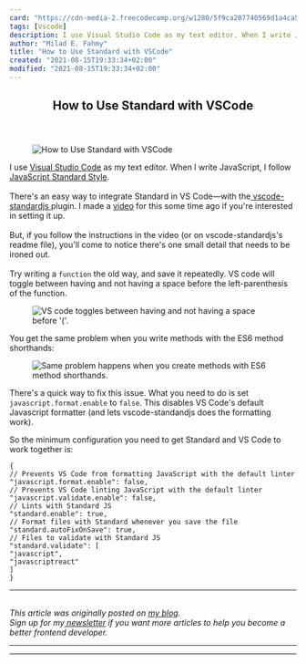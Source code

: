 ```yaml
---
card: "https://cdn-media-2.freecodecamp.org/w1280/5f9ca207740569d1a4ca5214.jpg"
tags: [Vscode]
description: I use Visual Studio Code as my text editor. When I write Java
author: "Milad E. Fahmy"
title: "How to Use Standard with VSCode"
created: "2021-08-15T19:33:34+02:00"
modified: "2021-08-15T19:33:34+02:00"
---
```

<div class="site-wrapper">
<main id="site-main" class="site-main outer">
<div class="inner">
<article class="post-full post tag-vscode tag-javascript ">
<header class="post-full-header">
<h1 class="post-full-title">How to Use Standard with VSCode</h1>
</header>
<figure class="post-full-image">
<picture>
<source media="(max-width: 700px)" sizes="1px" srcset="data:image/gif;base64,R0lGODlhAQABAIAAAAAAAP///yH5BAEAAAAALAAAAAABAAEAAAIBRAA7 1w">
<source media="(min-width: 701px)" sizes="(max-width: 800px) 400px,
(max-width: 1170px) 700px,
1400px" srcset="https://cdn-media-2.freecodecamp.org/w1280/5f9ca207740569d1a4ca5214.jpg 300w,
https://cdn-media-2.freecodecamp.org/w1280/5f9ca207740569d1a4ca5214.jpg 600w,
https://cdn-media-2.freecodecamp.org/w1280/5f9ca207740569d1a4ca5214.jpg 1000w,
https://cdn-media-2.freecodecamp.org/w1280/5f9ca207740569d1a4ca5214.jpg 2000w">
<img onerror="this.style.display='none'" src="https://cdn-media-2.freecodecamp.org/w1280/5f9ca207740569d1a4ca5214.jpg" alt="How to Use Standard with VSCode">
</picture>
</figure>
<section class="post-full-content">
<div class="post-content">
<p>I use <a href="https://code.visualstudio.com/">Visual Studio Code</a> as my text editor. When I write JavaScript, I follow <a href="https://standardjs.com">JavaScript Standard Style</a>.<br><br>There's an easy way to integrate Standard in VS Code—with the<a href="https://marketplace.visualstudio.com/items?itemName=chenxsan.vscode-standardjs"> vscode-standardjs </a>plugin. I made a <a href="https://youtu.be/Hv8FgxJyI9Y">video</a> for this some time ago if you're interested in setting it up.<br><br>But, if you follow the instructions in the video (or on vscode-standardjs's readme file), you'll come to notice there's one small detail that needs to be ironed out.<br><br>Try writing a <code>function</code> the old way, and save it repeatedly. VS code will toggle between having and not having a space before the left-parenthesis of the function.</p>
<figure><img src="https://zellwk.com/images/2019/vscode-standard/functions.gif" alt="VS code toggles between having and not having a space before '('."></figure>
<p>You get the same problem when you write methods with the ES6 method shorthands:</p>
<figure><img src="https://zellwk.com/images/2019/vscode-standard/methods.gif" alt="Same problem happens when you create methods with ES6 method shorthands."></figure>
<p>There's a quick way to fix this issue. What you need to do is set <code>javascript.format.enable</code> to <code>false</code>. This disables VS Code's default Javascript formatter (and lets vscode-standandjs does the formatting work).</p>
<p>So the minimum configuration you need to get Standard and VS Code to work together is:</p><pre><code>{
// Prevents VS Code from formatting JavaScript with the default linter
"javascript.format.enable": false,
// Prevents VS Code linting JavaScript with the default linter
"javascript.validate.enable": false,
// Lints with Standard JS
"standard.enable": true,
// Format files with Standard whenever you save the file
"standard.autoFixOnSave": true,
// Files to validate with Standard JS
"standard.validate": [
"javascript",
"javascriptreact"
]
}
</code></pre>
<p></p>
<hr>
<p><br><em>This article was originally posted on <a href="https://zellwk.com/blog/standard-with-vscode">my blog</a>.</em><br><em>Sign up for my<a href="https://zellwk.com/"> newsletter</a> if you want more articles to help you become a better frontend developer.</em></p>
</div>
<hr>
<hr>
</section>
</article>
</div>
</main>
</div>
<!-- Google Tag Manager (noscript) -->
<!-- End Google Tag Manager (noscript) -->
